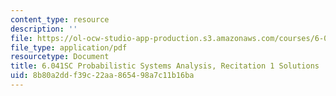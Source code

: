 ```yaml
---
content_type: resource
description: ''
file: https://ol-ocw-studio-app-production.s3.amazonaws.com/courses/6-041sc-probabilistic-systems-analysis-and-applied-probability-fall-2013/8b80a2ddf39c22aa865498a7c11b16ba_MIT6_041SCF13_rec01_sol.pdf
file_type: application/pdf
resourcetype: Document
title: 6.041SC Probabilistic Systems Analysis, Recitation 1 Solutions
uid: 8b80a2dd-f39c-22aa-8654-98a7c11b16ba
---
```

